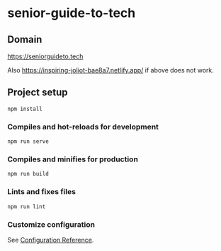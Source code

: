 # senior-guide-to-tech

## Domain
https://seniorguideto.tech

Also https://inspiring-joliot-bae8a7.netlify.app/ if above does not work.

## Project setup
```
npm install
```

### Compiles and hot-reloads for development
```
npm run serve
```

### Compiles and minifies for production
```
npm run build
```

### Lints and fixes files
```
npm run lint
```

### Customize configuration
See [Configuration Reference](https://cli.vuejs.org/config/).
